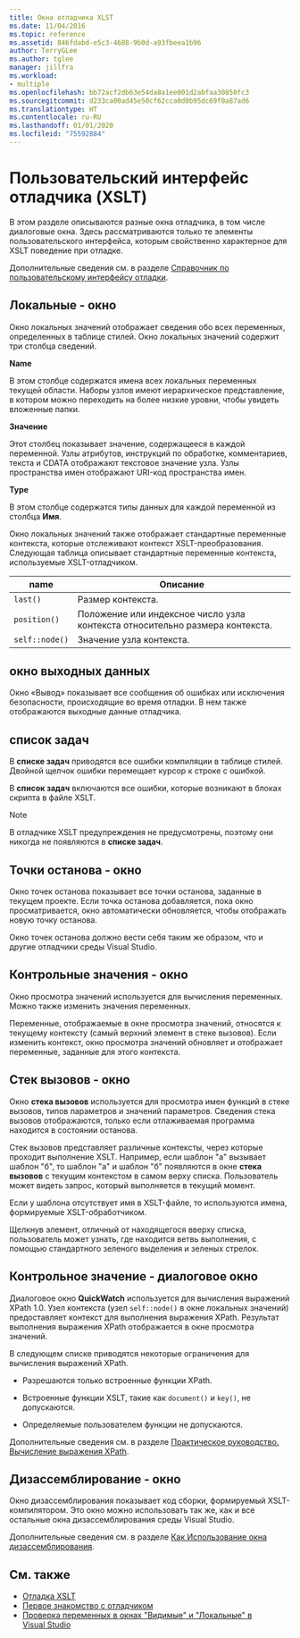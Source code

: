 ```yaml
---
title: Окна отладчика XLST
ms.date: 11/04/2016
ms.topic: reference
ms.assetid: 846fdabd-e5c3-4688-9b0d-a93fbeea1b96
author: TerryGLee
ms.author: tglee
manager: jillfra
ms.workload:
- multiple
ms.openlocfilehash: bb72acf2db63e54da8a1ee001d2abfaa30850fc3
ms.sourcegitcommit: d233ca00ad45e50cf62cca0d0b95dc69f0a87ad6
ms.translationtype: HT
ms.contentlocale: ru-RU
ms.lasthandoff: 01/01/2020
ms.locfileid: "75592884"
---
```

# <a name="debugger-user-interface-xslt"></a>Пользовательский интерфейс отладчика (XSLT)

В этом разделе описываются разные окна отладчика, в том числе диалоговые окна. Здесь рассматриваются только те элементы пользовательского интерфейса, которым свойственно характерное для XSLT поведение при отладке.

Дополнительные сведения см. в разделе [Справочник по пользовательскому интерфейсу отладки](../debugger/debugging-user-interface-reference.md).

## <a name="locals-window"></a>Локальные - окно

Окно локальных значений отображает сведения обо всех переменных, определенных в таблице стилей. Окно локальных значений содержит три столбца сведений.

**Name**

В этом столбце содержатся имена всех локальных переменных текущей области. Наборы узлов имеют иерархическое представление, в котором можно переходить на более низкие уровни, чтобы увидеть вложенные папки.

**Значение**

Этот столбец показывает значение, содержащееся в каждой переменной. Узлы атрибутов, инструкций по обработке, комментариев, текста и CDATA отображают текстовое значение узла. Узлы пространства имен отображают URI-код пространства имен.

**Type**

В этом столбце содержатся типы данных для каждой переменной из столбца **Имя**.

Окно локальных значений также отображает стандартные переменные контекста, которые отслеживают контекст XSLT-преобразования. Следующая таблица описывает стандартные переменные контекста, используемые XSLT-отладчиком.

|name|Описание|
|-|-----------------|
|`last()`|Размер контекста.|
|`position()`|Положение или индексное число узла контекста относительно размера контекста.|
|`self::node()`|Значение узла контекста.|

## <a name="output-window"></a>окно выходных данных

Окно «Вывод» показывает все сообщения об ошибках или исключения безопасности, происходящие во время отладки. В нем также отображаются выходные данные отладчика.

## <a name="task-list"></a>список задач

В **списке задач** приводятся все ошибки компиляции в таблице стилей. Двойной щелчок ошибки перемещает курсор к строке с ошибкой.

В **список задач** включаются все ошибки, которые возникают в блоках скрипта в файле XSLT.

> [!NOTE]
> В отладчике XSLT предупреждения не предусмотрены, поэтому они никогда не появляются в **списке задач**.

## <a name="breakpoints-window"></a>Точки останова - окно

Окно точек останова показывает все точки останова, заданные в текущем проекте. Если точка останова добавляется, пока окно просматривается, окно автоматически обновляется, чтобы отображать новую точку останова.

Окно точек останова должно вести себя таким же образом, что и другие отладчики среды Visual Studio.

## <a name="watch-window"></a>Контрольные значения - окно

Окно просмотра значений используется для вычисления переменных. Можно также изменить значения переменных.

Переменные, отображаемые в окне просмотра значений, относятся к текущему контексту (самый верхний элемент в стеке вызовов). Если изменить контекст, окно просмотра значений обновляет и отображает переменные, заданные для этого контекста.

## <a name="call-stack-window"></a>Стек вызовов - окно

Окно **стека вызовов** используется для просмотра имен функций в стеке вызовов, типов параметров и значений параметров. Сведения стека вызовов отображаются, только если отлаживаемая программа находится в состоянии останова.

Стек вызовов представляет различные контексты, через которые проходит выполнение XSLT. Например, если шаблон "а" вызывает шаблон "б", то шаблон "а" и шаблон "б" появляются в окне **стека вызовов** с текущим контекстом в самом верху списка. Пользователь может видеть запрос, который выполняется в текущий момент.

Если у шаблона отсутствует имя в XSLT-файле, то используются имена, формируемые XSLT-обработчиком.

Щелкнув элемент, отличный от находящегося вверху списка, пользователь может узнать, где находится ветвь выполнения, с помощью стандартного зеленого выделения и зеленых стрелок.

## <a name="quickwatch-dialog-box"></a>Контрольное значение - диалоговое окно

Диалоговое окно **QuickWatch** используется для вычисления выражений XPath 1.0. Узел контекста (узел `self::node()` в окне локальных значений) предоставляет контекст для выполнения выражения XPath. Результат выполнения выражения XPath отображается в окне просмотра значений.

В следующем списке приводятся некоторые ограничения для вычисления выражений XPath.

- Разрешаются только встроенные функции XPath.

- Встроенные функции XSLT, такие как `document()` и `key()`, не допускаются.

- Определяемые пользователем функции не допускаются.

Дополнительные сведения см. в разделе [Практическое руководство. Вычисление выражения XPath](../xml-tools/how-to-evaluate-an-xpath-expression.md).

## <a name="disassembly-window"></a>Дизассемблирование - окно

Окно дизассемблирования показывает код сборки, формируемый XSLT-компилятором. Это окно можно использовать так же, как и все остальные окна дизассемблирования среды Visual Studio.

Дополнительные сведения см. в разделе [Как Использование окна дизассемблирования](../debugger/how-to-use-the-disassembly-window.md).

## <a name="see-also"></a>См. также

- [Отладка XSLT](../xml-tools/debugging-xslt.md)
- [Первое знакомство с отладчиком](../debugger/debugger-feature-tour.md)
- [Проверка переменных в окнах "Видимые" и "Локальные" в Visual Studio](../debugger/autos-and-locals-windows.md)
